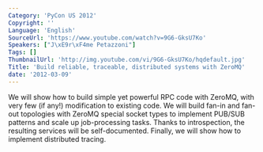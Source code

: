 ```yaml
---
Category: 'PyCon US 2012'
Copyright: ''
Language: 'English'
SourceUrl: 'https://www.youtube.com/watch?v=9G6-GksU7Ko'
Speakers: ["J\xE9r\xF4me Petazzoni"]
Tags: []
ThumbnailUrl: 'http://img.youtube.com/vi/9G6-GksU7Ko/hqdefault.jpg'
Title: 'Build reliable, traceable, distributed systems with ZeroMQ'
date: '2012-03-09'
---
```

We will show how to build simple yet powerful RPC code with ZeroMQ, with very
few (if any!) modification to existing code. We will build fan-in and fan-out
topologies with ZeroMQ special socket types to implement PUB/SUB patterns and
scale up job-processing tasks. Thanks to introspection, the resulting services
will be self-documented. Finally, we will show how to implement distributed
tracing.


